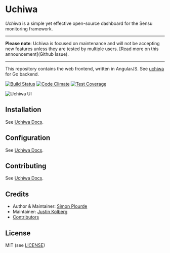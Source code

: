 # Uchiwa
*Uchiwa* is a simple yet effective open-source dashboard for the Sensu monitoring framework.

----

**Please note**: Uchiwa is focused on maintenance and will not be accepting new features unless they are tested by multiple users. [Read more on this announcement](Github Issue).

----

This repository contains the web frontend, written in AngularJS.
See [uchiwa](https://github.com/sensu/uchiwa) for Go backend.

[![Build Status](https://travis-ci.org/sensu/uchiwa-web.svg?branch=master)](https://travis-ci.org/sensu/uchiwa-web)
[![Code Climate](https://codeclimate.com/github/sensu/uchiwa-web/badges/gpa.svg)](https://codeclimate.com/github/sensu/uchiwa-web)
[![Test Coverage](https://codeclimate.com/github/sensu/uchiwa-web/badges/coverage.svg)](https://codeclimate.com/github/sensu/uchiwa-web/coverage)

![Uchiwa UI](https://github.com/sensu/uchiwa/raw/master/docs/uchiwa-ui.png)

## Installation
See [Uchiwa Docs](https://docs.uchiwa.io/getting-started/installation/).

## Configuration
See [Uchiwa Docs](https://docs.uchiwa.io/getting-started/configuration/).

## Contributing
See [Uchiwa Docs](https://docs.uchiwa.io/contributing/).

## Credits
* Author & Maintainer: [Simon Plourde][author]
* Maintainer: [Justin Kolberg][amdprophet]
* [Contributors](https://github.com/sensu/uchiwa-web/graphs/contributors)

## License
MIT (see [LICENSE][license])

[author]:                 https://github.com/palourde
[license]:                https://github.com/sensu/uchiwa-web/blob/master/LICENSE
[amdprophet]:             https://github.com/amdprophet
